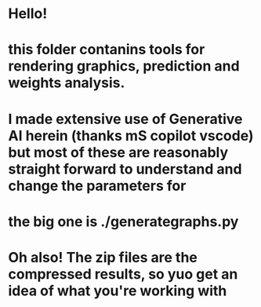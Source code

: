 # Hello!


# this folder contanins tools for rendering graphics, prediction and weights analysis.


# I made extensive use of Generative AI herein (thanks mS copilot vscode) but most of these are reasonably straight forward to understand and  change the parameters for


# the big one is ./generategraphs.py


# Oh also! The zip files are the compressed results, so yuo get an idea of what you're working with

